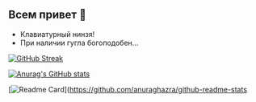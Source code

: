 ## Всем привет 👋
- Клавиатурный нинзя!
- При наличии гугла богоподобен...


[![GitHub Streak](https://github-readme-streak-stats.herokuapp.com/?user=h4rd1)](https://git.io/streak-stats)


[![Anurag's GitHub stats](https://github-readme-stats.vercel.app/api?username=h4rd1)](https://github.com/h4rd1/github-readme-stats)

[![Readme Card](https://github-readme-stats.vercel.app/api/pin/?username=h4rd1&repo=github-readme-stats)](https://github.com/anuraghazra/github-readme-stats

<!--
**h4rd1/h4rd1** is a ✨ _special_ ✨ repository because its `README.md` (this file) appears on your GitHub profile.

Here are some ideas to get you started:

- 🔭 I’m currently working on ...
- 🌱 I’m currently learning ...
- 👯 I’m looking to collaborate on ...
- 🤔 I’m looking for help with ...
- 💬 Ask me about ...
- 📫 How to reach me: ...
- 😄 Pronouns: ...
- ⚡ Fun fact: ...
-->
